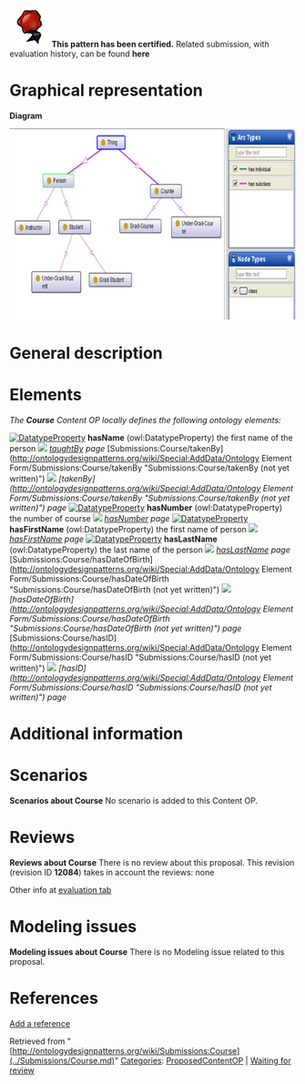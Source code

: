 [![](../images/thumb/b/b5/Certified.png/70px-Certified.png)](../Image/Certified.png.md "Certified.png") __This pattern has been certified.__
Related submission, with evaluation history, can be found __here__





#  Graphical representation


__Diagram__




[![Image:Course_diagram.png](../images/c/c8/Course_diagram.png)](../Image/Course_diagram.png.md "Image:Course_diagram.png")




#  General description


  




#  Elements


_The __Course__ Content OP locally defines the following ontology elements:_



[![DatatypeProperty](../../../../images/thumb/a/a5/DatatypeProperty.gif/20px-DatatypeProperty.gif)](../Image/DatatypeProperty.gif.md "DatatypeProperty") __hasName__ (owl:DatatypeProperty) the first name of the person 
 [![](../../../../../../../images/thumb/8/87/ArrowRight.gif/11px-ArrowRight.gif)](../Image/ArrowRight.gif.md "ArrowRight.gif") _[taughtBy](../Submissions/Course/taughtBy.md "Submissions:Course/taughtBy") page_
[Submissions:Course/takenBy](http://ontologydesignpatterns.org/wiki/Special:AddData/Ontology Element Form/Submissions:Course/takenBy "Submissions:Course/takenBy (not yet written)") [![](../../../../../../../images/thumb/8/87/ArrowRight.gif/11px-ArrowRight.gif)](../Image/ArrowRight.gif.md "ArrowRight.gif") _[takenBy](http://ontologydesignpatterns.org/wiki/Special:AddData/Ontology Element Form/Submissions:Course/takenBy "Submissions:Course/takenBy (not yet written)") page_
[![DatatypeProperty](../../../../images/thumb/a/a5/DatatypeProperty.gif/20px-DatatypeProperty.gif)](../Image/DatatypeProperty.gif.md "DatatypeProperty") __hasNumber__ (owl:DatatypeProperty) the number of course 
 [![](../../../../../../../images/thumb/8/87/ArrowRight.gif/11px-ArrowRight.gif)](../Image/ArrowRight.gif.md "ArrowRight.gif") _[hasNumber](../Submissions/Course/hasNumber.md "Submissions:Course/hasNumber") page_
[![DatatypeProperty](../../../../images/thumb/a/a5/DatatypeProperty.gif/20px-DatatypeProperty.gif)](../Image/DatatypeProperty.gif.md "DatatypeProperty") __hasFirstName__ (owl:DatatypeProperty) the first name of person 
 [![](../../../../../../../images/thumb/8/87/ArrowRight.gif/11px-ArrowRight.gif)](../Image/ArrowRight.gif.md "ArrowRight.gif") _[hasFirstName](../Submissions/Course/hasFirstName.md "Submissions:Course/hasFirstName") page_
[![DatatypeProperty](../../../../images/thumb/a/a5/DatatypeProperty.gif/20px-DatatypeProperty.gif)](../Image/DatatypeProperty.gif.md "DatatypeProperty") __hasLastName__ (owl:DatatypeProperty) the last name of the person 
 [![](../../../../../../../images/thumb/8/87/ArrowRight.gif/11px-ArrowRight.gif)](../Image/ArrowRight.gif.md "ArrowRight.gif") _[hasLastName](../Submissions/Course/hasLastName.md "Submissions:Course/hasLastName") page_
[Submissions:Course/hasDateOfBirth](http://ontologydesignpatterns.org/wiki/Special:AddData/Ontology Element Form/Submissions:Course/hasDateOfBirth "Submissions:Course/hasDateOfBirth (not yet written)") [![](../../../../../../../images/thumb/8/87/ArrowRight.gif/11px-ArrowRight.gif)](../Image/ArrowRight.gif.md "ArrowRight.gif") _[hasDateOfBirth](http://ontologydesignpatterns.org/wiki/Special:AddData/Ontology Element Form/Submissions:Course/hasDateOfBirth "Submissions:Course/hasDateOfBirth (not yet written)") page_
[Submissions:Course/hasID](http://ontologydesignpatterns.org/wiki/Special:AddData/Ontology Element Form/Submissions:Course/hasID "Submissions:Course/hasID (not yet written)") [![](../../../../../../../images/thumb/8/87/ArrowRight.gif/11px-ArrowRight.gif)](../Image/ArrowRight.gif.md "ArrowRight.gif") _[hasID](http://ontologydesignpatterns.org/wiki/Special:AddData/Ontology Element Form/Submissions:Course/hasID "Submissions:Course/hasID (not yet written)") page_
#  Additional information


#  Scenarios



__Scenarios about Course__
No scenario is added to this Content OP.




#  Reviews



__Reviews about Course__
There is no review about this proposal.
This revision (revision ID __12084__) takes in account the reviews: none


Other info at [evaluation tab](http://ontologydesignpatterns.org/wiki/index.php?title=Submissions:Course&action=evaluation "http://ontologydesignpatterns.org/wiki/index.php?title=Submissions:Course&action=evaluation")




  




#  Modeling issues



__Modeling issues about Course__
There is no Modeling issue related to this proposal.




  




#  References


[Add a reference](index.php@title=Odp%253AAdd_reference&subject=../Submissions/Course.md "http://ontologydesignpatterns.org/wiki/index.php?title=Odp:Add_reference&subject=Submissions%3ACourse")





Retrieved from "[http://ontologydesignpatterns.org/wiki/Submissions:Course](../Submissions/Course.md)"
 [Categories](http://ontologydesignpatterns.org/wiki/Special:Categories "Special:Categories"): [ProposedContentOP](../Category/ProposedContentOP.md "Category:ProposedContentOP") | [Waiting for review](../Category/Waiting_for_review.md "Category:Waiting for review")